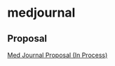 # medjournal

## Proposal
[Med Journal Proposal (In Process)](https://docs.google.com/document/d/1giyvVJK-90sYnA82tD7W2GId4ooMBfr_m86zkSvG6dc/edit?usp=sharing)
